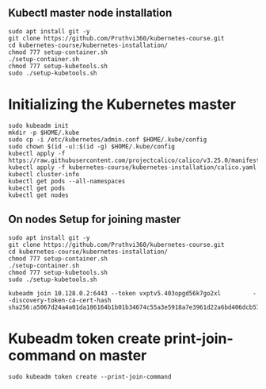 ## Kubectl master node installation
```
sudo apt install git -y
git clone https://github.com/Pruthvi360/kubernetes-course.git
cd kubernetes-course/kubernetes-installation/
chmod 777 setup-container.sh
./setup-container.sh
chmod 777 setup-kubetools.sh
sudo ./setup-kubetools.sh 
```
# Initializing the Kubernetes master
```
sudo kubeadm init
mkdir -p $HOME/.kube
sudo cp -i /etc/kubernetes/admin.conf $HOME/.kube/config
sudo chown $(id -u):$(id -g) $HOME/.kube/config
kubectl apply -f https://raw.githubusercontent.com/projectcalico/calico/v3.25.0/manifests/calico.yaml
kubectl apply -f kubernetes-course/kubernetes-installation/calico.yaml
kubectl cluster-info
kubectl get pods --all-namespaces
kubectl get pods
kubectl get nodes
```

## On nodes Setup for joining master
```
sudo apt install git -y
git clone https://github.com/Pruthvi360/kubernetes-course.git
cd kubernetes-course/kubernetes-installation/
chmod 777 setup-container.sh
./setup-container.sh
chmod 777 setup-kubetools.sh
sudo ./setup-kubetools.sh 
```
```
kubeadm join 10.128.0.2:6443 --token vxptv5.403opgd56k7go2xl         --discovery-token-ca-cert-hash sha256:a5067d24a4a01da186164b1b01b34674c55a3e5918a7e3961d22a6bd406dcb57
```
# Kubeadm token create print-join-command on master
```
sudo kubeadm token create --print-join-command
```
